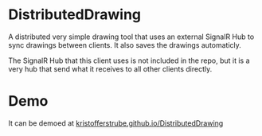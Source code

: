 # DistributedDrawing
A distributed very simple drawing tool that uses an external SignalR Hub to sync drawings between clients. It also saves the drawings automaticly.

The SignalR Hub that this client uses is not included in the repo, but it is a very hub that send what it receives to all other clients directly.

# Demo
It can be demoed at [kristofferstrube.github.io/DistributedDrawing](https://kristofferstrube.github.io/DistributedDrawing/)

